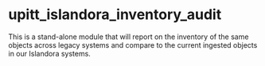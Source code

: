 # upitt_islandora_inventory_audit

This is a stand-alone module that will report on the inventory of the same objects across legacy systems and compare to the current ingested objects in our Islandora systems.